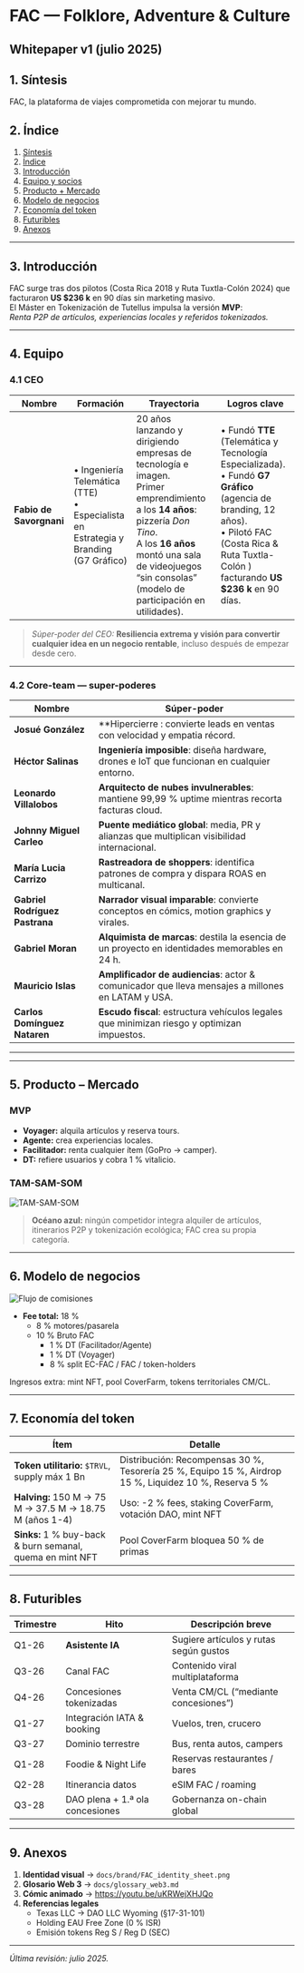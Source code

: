 # FAC — Folklore, Adventure & Culture  
## Whitepaper v1  (julio 2025)

## 1. Síntesis  
FAC, la plataforma de viajes comprometida con mejorar tu mundo.

## 2. Índice
1. [Síntesis](#1-síntesis)  
2. [Índice](#2-índice)  
3. [Introducción](#3-introducción)  
4. [Equipo y socios](#4-equipo-y-socios)  
5. [Producto + Mercado](#5-producto--mercado)  
6. [Modelo de negocios](#6-modelo-de-negocios)  
7. [Economía del token](#7-economía-del-token)  
8. [Futuribles](#8-futuribles)  
9. [Anexos](#9-anexos)

---

## 3. Introducción
FAC surge tras dos pilotos (Costa Rica 2018 y Ruta Tuxtla-Colón 2024) que facturaron **US $236 k** en 90 días sin marketing masivo.  
El Máster en Tokenización de Tutellus impulsa la versión **MVP**:  
*Renta P2P de artículos, experiencias locales y referidos tokenizados.*

---

## 4. Equipo

### 4.1 CEO

| Nombre | Formación | Trayectoria | Logros clave |
|--------|-----------|-------------|--------------|
| **Fabio de Savorgnani** | • Ingeniería Telemática (TTE)  <br>• Especialista en Estrategia y Branding (G7 Gráfico) | 20 años lanzando y dirigiendo empresas de tecnología e imagen.  <br>Primer emprendimiento a los **14 años**: pizzería *Don Tino*.  <br>A los **16 años** montó una sala de videojuegos “sin consolas” (modelo de participación en utilidades). | • Fundó **TTE** (Telemática y Tecnología Especializada).  <br>• Fundó **G7 Gráfico** (agencia de branding, 12 años).  <br>• Pilotó FAC (Costa Rica  & Ruta Tuxtla-Colón ) facturando **US $236 k** en 90 días. |

> *Súper-poder del CEO:* **Resiliencia extrema y visión para convertir cualquier idea en un negocio rentable**, incluso después de empezar desde cero.

---

### 4.2 Core-team — super-poderes

| Nombre | Súper-poder |
|--------|-------------|
| **Josué González** | **Hipercierre : convierte leads en ventas con velocidad y empatia récord. |
| **Héctor Salinas** | **Ingeniería imposible**: diseña hardware, drones e IoT que funcionan en cualquier entorno. |
| **Leonardo Villalobos** | **Arquitecto de nubes invulnerables**: mantiene 99,99 % uptime mientras recorta facturas cloud. |
| **Johnny Miguel Carleo** | **Puente mediático global**: media, PR y alianzas que multiplican visibilidad internacional. |
| **María Lucia Carrizo** | **Rastreadora de shoppers**: identifica patrones de compra y dispara ROAS en multicanal. |
| **Gabriel Rodríguez Pastrana** | **Narrador visual imparable**: convierte conceptos en cómics, motion graphics y virales. |
| **Gabriel Moran** | **Alquimista de marcas**: destila la esencia de un proyecto en identidades memorables en 24 h. |
| **Mauricio Islas** | **Amplificador de audiencias**: actor & comunicador que lleva mensajes a millones en LATAM y USA. |
| **Carlos Domínguez Nataren** | **Escudo fiscal**: estructura vehículos legales que minimizan riesgo y optimizan impuestos. |

---
---

## 5. Producto – Mercado
### MVP
- **Voyager:** alquila artículos y reserva tours.  
- **Agente:** crea experiencias locales.  
- **Facilitador:** renta cualquier ítem (GoPro → camper).  
- **DT:** refiere usuarios y cobra 1 % vitalicio.

### TAM-SAM-SOM  
![TAM-SAM-SOM](docs/graphics/TAM_SAM_SOM.svg)

> **Océano azul:** ningún competidor integra alquiler de artículos, itinerarios P2P y tokenización ecológica; FAC crea su propia categoría.

---

## 6. Modelo de negocios
![Flujo de comisiones](docs/graphics/flow_commission.svg)

- **Fee total:** 18 %  
  - 8 % motores/pasarela  
  - 10 % Bruto FAC  
    - 1 % DT (Facilitador/Agente)  
    - 1 % DT (Voyager)  
    - 8 % split EC-FAC / FAC / token-holders

Ingresos extra: mint NFT, pool CoverFarm, tokens territoriales CM/CL.

---

## 7. Economía del token
| Ítem | Detalle |
|------|---------|
| **Token utilitario:** `$TRVL`, supply máx 1 Bn | Distribución: Recompensas 30 %, Tesorería 25 %, Equipo 15 %, Airdrop 15 %, Liquidez 10 %, Reserva 5 % |
| **Halving:** 150 M → 75 M → 37.5 M → 18.75 M (años 1-4) | Uso: -2 % fees, staking CoverFarm, votación DAO, mint NFT |
| **Sinks:** 1 % buy-back & burn semanal, quema en mint NFT | Pool CoverFarm bloquea 50 % de primas |

---

## 8. Futuribles
| Trimestre | Hito | Descripción breve |
|-----------|------|-------------------|
| Q1-26 | **Asistente IA** | Sugiere artículos y rutas según gustos |
| Q3-26 | Canal FAC | Contenido viral multiplataforma |
| Q4-26 | Concesiones tokenizadas | Venta CM/CL (“mediante concesiones”) |
| Q1-27 | Integración IATA & booking | Vuelos, tren, crucero |
| Q3-27 | Dominio terrestre | Bus, renta autos, campers |
| Q1-28 | Foodie & Night Life | Reservas restaurantes / bares |
| Q2-28 | Itinerancia datos | eSIM FAC / roaming |
| Q3-28 | DAO plena + 1.ª ola concesiones | Gobernanza on-chain global |

---

## 9. Anexos
1. **Identidad visual** → `docs/brand/FAC_identity_sheet.png`  
2. **Glosario Web 3** → `docs/glossary_web3.md`  
3. **Cómic animado** → <https://youtu.be/uKRWejXHJQo>  
4. **Referencias legales**  
   - Texas LLC → DAO LLC Wyoming (§17-31-101)  
   - Holding EAU Free Zone (0 % ISR)  
   - Emisión tokens Reg S / Reg D (SEC)

---

*Última revisión: julio 2025.*
